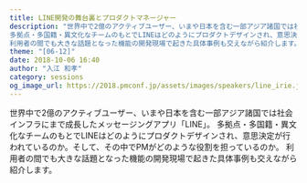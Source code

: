 ```yaml
---
title: LINE開発の舞台裏とプロダクトマネージャー
description: "世界中で2億のアクティブユーザー、いまや日本を含む一部アジア諸国では社会インフラにまで成長したメッセージングアプリ「LINE」。
多拠点・多国籍・異文化なチームのもとでLINEはどのようにプロダクトデザインされ、意思決定が行われているのか。そして、その中でPMがどのような役割を担っているのか。
利用者の間でも大きな話題となった機能の開発現場で起きた具体事例も交えながら紹介します。"
theme: "[06-12]"
date: 2018-10-06 16:40
author: "入江 和孝"
category: sessions
og_image_url: https://2018.pmconf.jp/assets/images/speakers/line_irie.jpg
---
```

世界中で2億のアクティブユーザー、いまや日本を含む一部アジア諸国では社会インフラにまで成長したメッセージングアプリ「LINE」。
多拠点・多国籍・異文化なチームのもとでLINEはどのようにプロダクトデザインされ、意思決定が行われているのか。そして、その中でPMがどのような役割を担っているのか。
利用者の間でも大きな話題となった機能の開発現場で起きた具体事例も交えながら紹介します。

